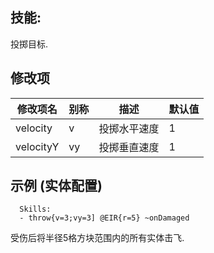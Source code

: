 技能: 
--------------------------

投掷目标.

修改项
----------

| 修改项名 | 别称    | 描述                                                                                                    | 默认值 |
|-----------|------------|----------------------------------------------------------------------------------------------------------------|---------------|
| velocity | v | 投掷水平速度 | 1 |
| velocityY | vy | 投掷垂直速度 | 1 |

示例 (实体配置)
--------

      Skills:
      - throw{v=3;vy=3] @EIR{r=5} ~onDamaged

受伤后将半径5格方块范围内的所有实体击飞.